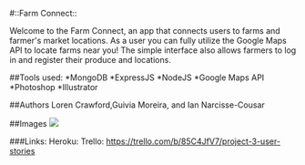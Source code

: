 #::Farm Connect::

Welcome to the Farm Connect, an app that connects users to farms and farmer's market locations. As a user you can fully utilize the Google Maps API to locate farms near you! The simple interface also allows farmers to log in and register their produce and locations.


##Tools used:
*MongoDB
*ExpressJS
*NodeJS
*Google Maps API
*Photoshop
*Illustrator


##Authors
Loren Crawford,Guivia Moreira, and Ian Narcisse-Cousar

##Images
<img src="../../images/Wireframe.JPG">

###Links:
Heroku:
Trello:      https://trello.com/b/85C4JfV7/project-3-user-stories


